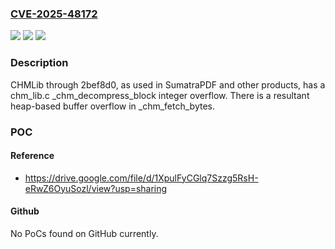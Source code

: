 ### [CVE-2025-48172](https://cve.mitre.org/cgi-bin/cvename.cgi?name=CVE-2025-48172)
![](https://img.shields.io/static/v1?label=Product&message=CHMLib&color=blue)
![](https://img.shields.io/static/v1?label=Version&message=0%20&color=brightgreen)
![](https://img.shields.io/static/v1?label=Vulnerability&message=CWE-190%20Integer%20Overflow%20or%20Wraparound&color=brightgreen)

### Description

CHMLib through 2bef8d0, as used in SumatraPDF and other products, has a chm_lib.c _chm_decompress_block integer overflow. There is a resultant heap-based buffer overflow in _chm_fetch_bytes.

### POC

#### Reference
- https://drive.google.com/file/d/1XpulFyCGlq7Szzg5RsH-eRwZ6OyuSozl/view?usp=sharing

#### Github
No PoCs found on GitHub currently.

